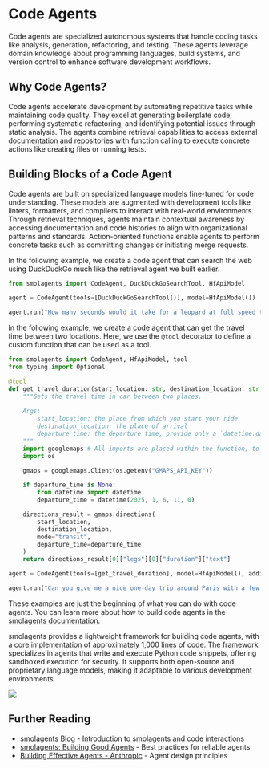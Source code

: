# Code Agents

Code agents are specialized autonomous systems that handle coding tasks like analysis, generation, refactoring, and testing. These agents leverage domain knowledge about programming languages, build systems, and version control to enhance software development workflows.

## Why Code Agents?

Code agents accelerate development by automating repetitive tasks while maintaining code quality. They excel at generating boilerplate code, performing systematic refactoring, and identifying potential issues through static analysis. The agents combine retrieval capabilities to access external documentation and repositories with function calling to execute concrete actions like creating files or running tests.

## Building Blocks of a Code Agent

Code agents are built on specialized language models fine-tuned for code understanding. These models are augmented with development tools like linters, formatters, and compilers to interact with real-world environments. Through retrieval techniques, agents maintain contextual awareness by accessing documentation and code histories to align with organizational patterns and standards. Action-oriented functions enable agents to perform concrete tasks such as committing changes or initiating merge requests.

In the following example, we create a code agent that can search the web using DuckDuckGo much like the retrieval agent we built earlier.

```python
from smolagents import CodeAgent, DuckDuckGoSearchTool, HfApiModel

agent = CodeAgent(tools=[DuckDuckGoSearchTool()], model=HfApiModel())

agent.run("How many seconds would it take for a leopard at full speed to run through Pont des Arts?")
```

In the following example, we create a code agent that can get the travel time between two locations. Here, we use the `@tool` decorator to define a custom function that can be used as a tool.

```python
from smolagents import CodeAgent, HfApiModel, tool
from typing import Optional

@tool
def get_travel_duration(start_location: str, destination_location: str, departure_time: Optional[int] = None) -> str:
    """Gets the travel time in car between two places.
    
    Args:
        start_location: the place from which you start your ride
        destination_location: the place of arrival
        departure_time: the departure time, provide only a `datetime.datetime` if you want to specify this
    """
    import googlemaps # All imports are placed within the function, to allow for sharing to Hub.
    import os

    gmaps = googlemaps.Client(os.getenv("GMAPS_API_KEY"))

    if departure_time is None:
        from datetime import datetime
        departure_time = datetime(2025, 1, 6, 11, 0)

    directions_result = gmaps.directions(
        start_location,
        destination_location,
        mode="transit",
        departure_time=departure_time
    )
    return directions_result[0]["legs"][0]["duration"]["text"]

agent = CodeAgent(tools=[get_travel_duration], model=HfApiModel(), additional_authorized_imports=["datetime"])

agent.run("Can you give me a nice one-day trip around Paris with a few locations and the times? Could be in the city or outside, but should fit in one day. I'm travelling only via public transportation.")
```

These examples are just the beginning of what you can do with code agents. You can learn more about how to build code agents in the [smolagents documentation](https://huggingface.co/docs/smolagents).

smolagents provides a lightweight framework for building code agents, with a core implementation of approximately 1,000 lines of code. The framework specializes in agents that write and execute Python code snippets, offering sandboxed execution for security. It supports both open-source and proprietary language models, making it adaptable to various development environments.

![](https://huggingface.co/datasets/huggingface/documentation-images/resolve/main/smolagents/codeagent_docs.png)

## Further Reading

- [smolagents Blog](https://huggingface.co/blog/smolagents) - Introduction to smolagents and code interactions
- [smolagents: Building Good Agents](https://huggingface.co/docs/smolagents/tutorials/building_good_agents) - Best practices for reliable agents
- [Building Effective Agents - Anthropic](https://www.anthropic.com/research/building-effective-agents) - Agent design principles
